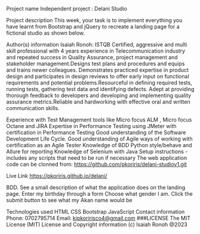 Project name
Independent project : Delani Studio

Project description
This week, your task is to implement everything you have learnt from Bootstrap and jQuery to recreate a landing page for a fictional studio as shown below.

Author(s) information
Isaiah Ronoh:
ISTQB Certified, aggressive and multi skill professional with 4 years experience in Telecommunication industry and repeated success in Quality Assurance, project management and stakeholder management.Designs test plans and procedures and equips and trains newer colleagues. Demonstrates practiced expertise in product design and participates in design reviews to offer early input on functional requirements and potential problems.Resourceful in defining required tests, running tests, gathering test data and identifying defects. Adept at providing thorough feedback to developers and developing and implementing quality assurance metrics.Reliable and hardworking with effective oral and written communication skills.

Experience with Test Management tools like Micro focus ALM , Micro focus Octane and JIRA
Expertise in Performance Testing using JMeter with certification in Performance Testing
Good understanding of the Software Development Life Cycle.
Good understanding of Agile ways of working with certification as an Agile Tester
Knowledge of BDD Python style/behave and Allure for reporting
Knowledge of Selenium with Java
Setup instructions - includes any scripts that need to be run if necessary
The web application code can be clonned from: https://github.com/pkoriris/delani-studiov1.git

Live Link
https://pkoriris.github.io/delani/

BDD.
See a small description of what the application does on the landing page.
Enter my birthday through a form
Choose what gender I am.
Click the submit button to see what my Akan name would be

Technologies used
HTML
CSS
Bootstrap
JavaScript
Contact information
Phone: 0702795714
Email: kipkoririsco4@gmail.com
###LICENSE
The MIT License (MIT)
License and Copyright information
(c) Isaiah Ronoh @2023
